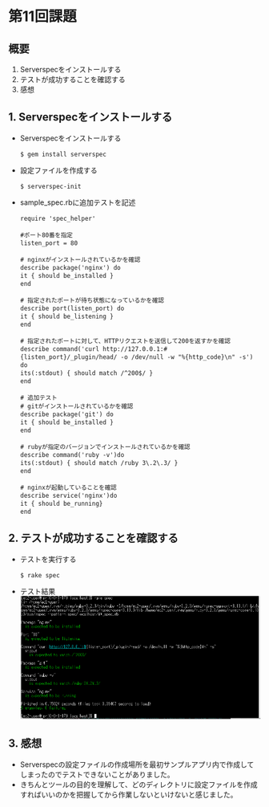 # 第11回課題

## 概要
1. Serverspecをインストールする
2. テストが成功することを確認する
3. 感想

## 1. Serverspecをインストールする
- Serverspecをインストールする
  ```
  $ gem install serverspec
  ```
 - 設定ファイルを作成する
    ```
    $ serverspec-init
    ```
- sample_spec.rbに追加テストを記述
    ```
    require 'spec_helper'
    
    #ポート80番を指定
    listen_port = 80

    # nginxがインストールされているかを確認
    describe package('nginx') do
    it { should be_installed }
    end

    # 指定されたポートが待ち状態になっているかを確認
    describe port(listen_port) do
    it { should be_listening }
    end
    
    # 指定されたポートに対して、HTTPリクエストを送信して200を返すかを確認
    describe command('curl http://127.0.0.1:#{listen_port}/_plugin/head/ -o /dev/null -w "%{http_code}\n" -s') do
    its(:stdout) { should match /^200$/ }
    end
    
    # 追加テスト
    # gitがインストールされているかを確認
    describe package('git') do
    it { should be_installed }
    end
    
    # rubyが指定のバージョンでインストールされているかを確認
    describe command('ruby -v')do
    its(:stdout) { should match /ruby 3\.2\.3/ }
    end

    # nginxが起動していることを確認
    describe service('nginx')do
    it { should be_running}
    end
    ```
    
## 2. テストが成功することを確認する
- テストを実行する
    ```
    $ rake spec
    ```
    
- テスト結果
![serverspecテスト結果](images/lecture11/02_result_test.png)

## 3. 感想
- Serverspecの設定ファイルの作成場所を最初サンプルアプリ内で作成してしまったのでテストできないことがありました。
- きちんとツールの目的を理解して、どのディレクトリに設定ファイルを作成すればいいのかを把握してから作業しないといけないと感じました。
